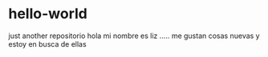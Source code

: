 # hello-world
just another repositorio
hola mi nombre es  liz .....
me gustan cosas nuevas y estoy en busca de ellas
